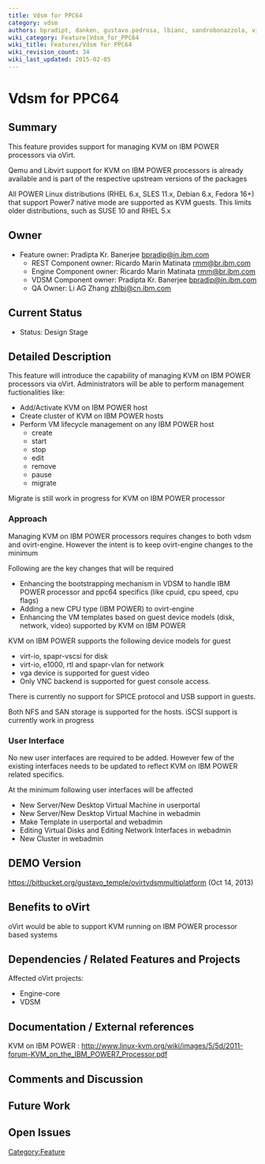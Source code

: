```yaml
---
title: Vdsm for PPC64
category: vdsm
authors: bpradipt, danken, gustavo.pedrosa, lbianc, sandrobonazzola, vitordelima
wiki_category: Feature|Vdsm_for_PPC64
wiki_title: Features/Vdsm for PPC64
wiki_revision_count: 34
wiki_last_updated: 2015-02-05
---
```


# Vdsm for PPC64

## Summary

This feature provides support for managing KVM on IBM POWER processors via oVirt.

Qemu and Libvirt support for KVM on IBM POWER processors is already available and is part of the respective upstream versions of the packages

All POWER Linux distributions (RHEL 6.x, SLES 11.x, Debian 6.x, Fedora 16+) that support Power7 native mode are supported as KVM guests. This limits older distributions, such as SUSE 10 and RHEL 5.x

## Owner

*   Feature owner: Pradipta Kr. Banerjee <bpradip@in.ibm.com>
    -   REST Component owner: Ricardo Marin Matinata <rmm@br.ibm.com>
    -   Engine Component owner: Ricardo Marin Matinata <rmm@br.ibm.com>
    -   VDSM Component owner: Pradipta Kr. Banerjee <bpradip@in.ibm.com>
    -   QA Owner: Li AG Zhang <zhlbj@cn.ibm.com>

## Current Status

*   Status: Design Stage

## Detailed Description

This feature will introduce the capability of managing KVM on IBM POWER processors via oVirt. Administrators will be able to perform management fuctionalities like:

*   Add/Activate KVM on IBM POWER host
*   Create cluster of KVM on IBM POWER hosts
*   Perform VM lifecycle management on any IBM POWER host
    -   create
    -   start
    -   stop
    -   edit
    -   remove
    -   pause
    -   migrate

Migrate is still work in progress for KVM on IBM POWER processor

### Approach

Managing KVM on IBM POWER processors requires changes to both vdsm and ovirt-engine. However the intent is to keep ovirt-engine changes to the minimum

Following are the key changes that will be required

*   Enhancing the bootstrapping mechanism in VDSM to handle IBM POWER processor and ppc64 specifics (like cpuid, cpu speed, cpu flags)
*   Adding a new CPU type (IBM POWER) to ovirt-engine
*   Enhancing the VM templates based on guest device models (disk, network, video) supported by KVM on IBM POWER

KVM on IBM POWER supports the following device models for guest

*   virt-io, spapr-vscsi for disk
*   virt-io, e1000, rtl and spapr-vlan for network
*   vga device is supported for guest video
*   Only VNC backend is supported for guest console access.

There is currently no support for SPICE protocol and USB support in guests.

Both NFS and SAN storage is supported for the hosts. iSCSI support is currently work in progress

### User Interface

No new user interfaces are required to be added. However few of the existing interfaces needs to be updated to reflect KVM on IBM POWER related specifics.

At the minimum following user interfaces will be affected

*   New Server/New Desktop Virtual Machine in userportal
*   New Server/New Desktop Virtual Machine in webadmin
*   Make Template in userportal and webadmin
*   Editing Virtual Disks and Editing Network Interfaces in webadmin
*   New Cluster in webadmin

## DEMO Version

<https://bitbucket.org/gustavo_temple/ovirtvdsmmultiplatform> (Oct 14, 2013)

## Benefits to oVirt

oVirt would be able to support KVM running on IBM POWER processor based systems

## Dependencies / Related Features and Projects

Affected oVirt projects:

*   Engine-core
*   VDSM

## Documentation / External references

KVM on IBM POWER : <http://www.linux-kvm.org/wiki/images/5/5d/2011-forum-KVM_on_the_IBM_POWER7_Processor.pdf>

## Comments and Discussion

## Future Work

## Open Issues

<Category:Feature>
